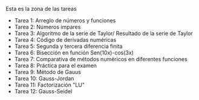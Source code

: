 Esta es la zona de las tareas
- Tarea 1: Arreglo de números y funciones
- Tarea 2: Números impares
- Tarea 3: Algoritmo de la serie de Taylor/ Resultado de la serie de Taylor
- Tarea 4: Código de derivadas numéricas
- Tarea 5: Segunda y tercera diferencia finita
- Tarea 6: Bisección en función Sen(10x)-cos(3x)
- Tarea 7: Comparativa de métodos numéricos en diferentes funciones
- Tarea 8: Práctica para el examen
- Tarea 9: Método de Gauus
- Tarea 10: Gauss-Jordan
- Tarea 11: Factorización "LU"
- Tarea 12: Gauss-Seidel
